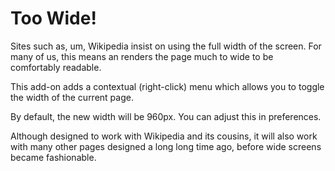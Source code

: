 # Too Wide!

Sites such as, um, Wikipedia insist on using the full width of the screen.
For many of us, this means an renders the page much to wide to be comfortably readable.

This add-on adds a contextual (right-click) menu which allows you to toggle the width of the current page.

By default, the new width will be 960px. You can adjust this in preferences.

Although designed to work with Wikipedia and its cousins, it will also work with many other pages
designed a long long time ago, before wide screens became fashionable.
